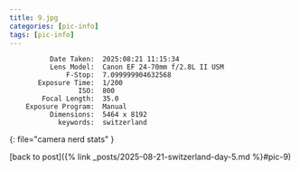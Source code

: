 ```yaml
---
title: 9.jpg
categories: [pic-info]
tags: [pic-info]
---
```


```text
          Date Taken:  2025:08:21 11:15:34
          Lens Model:  Canon EF 24-70mm f/2.8L II USM
              F-Stop:  7.099999904632568
       Exposure Time:  1/200
                 ISO:  800
        Focal Length:  35.0
    Exposure Program:  Manual
          Dimensions:  5464 x 8192
            keywords:  switzerland
```
{: file="camera nerd stats" }

[back to post]({% link _posts/2025-08-21-switzerland-day-5.md %}#pic-9)